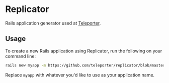 # Replicator

Rails application generator used at [Teleporter](http://teleporter.io).

## Usage

To create a new Rails application using Replicator, run the following on your command line:

```bash
rails new myapp -m https://github.com/teleporter/replicator/blob/master/replicator.rb
```

Replace `myapp` with whatever you'd like to use as your application name.
